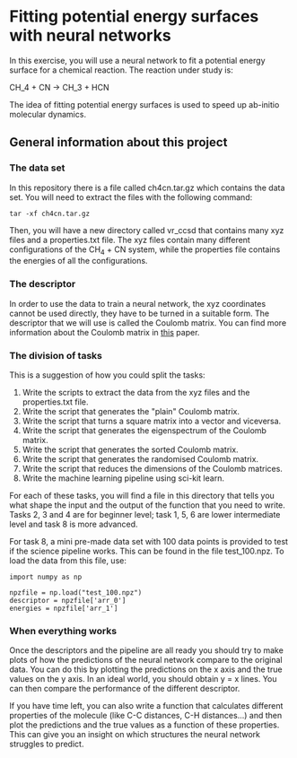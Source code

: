 # Fitting potential energy surfaces with neural networks

In this exercise, you will use a neural network to fit a potential energy surface for a chemical reaction. The reaction under study is:

CH_4 + CN -> CH_3 + HCN

The idea of fitting potential energy surfaces is used to speed up ab-initio molecular dynamics.

## General information about this project

### The data set

In this repository there is a file called ch4cn.tar.gz which contains the data set. You will need to extract the files with the following command:

```
tar -xf ch4cn.tar.gz
``` 

Then, you will have a new directory called vr_ccsd that contains many xyz files and a properties.txt file. The xyz files contain many different configurations of the CH<sub>4</sub> + CN system, while the properties file contains the energies of all the configurations.

### The descriptor

In order to use the data to train a neural network, the xyz coordinates cannot be used directly, they have to be turned in a suitable form. The descriptor that we will use is called the Coulomb matrix. You can find more information about the Coulomb matrix in [this](https://pubs.acs.org/doi/abs/10.1021/ct400195d) paper.

### The division of tasks

This is a suggestion of how you could split the tasks: 

1. Write the scripts to extract the data from the xyz files and the properties.txt file.
2. Write the script that generates the "plain" Coulomb matrix.
3. Write the script that turns a square matrix into a vector and viceversa.
4. Write the script that generates the eigenspectrum of the Coulomb matrix.
5. Write the script that generates the sorted Coulomb matrix.
6. Write the script that generates the randomised Coulomb matrix.
7. Write the script that reduces the dimensions of the Coulomb matrices.
8. Write the machine learning pipeline using sci-kit learn.

For each of these tasks, you will find a file in this directory that tells you what shape the input and the output of the function that you need to write. Tasks 2, 3 and 4 are for beginner level; task 1, 5, 6 are lower intermediate level and task 8 is more advanced.

For task 8, a mini pre-made data set with 100 data points is provided to test if the science pipeline works. This can be found in the file test_100.npz. To load the data from this file, use:

```
import numpy as np

npzfile = np.load("test_100.npz")
descriptor = npzfile['arr_0']
energies = npzfile['arr_1']
```

### When everything works

Once the descriptors and the pipeline are all ready you should try to make plots of how the predictions of the neural network compare to the original data. You can do this by plotting the predictions on the x axis and the true values on the y axis. In an ideal world, you should obtain y = x lines. You can then compare the performance of the different descriptor.

If you have time left, you can also write a function that calculates different properties of the molecule (like C-C distances, C-H distances...) and then plot the predictions and the true values as a function of these properties. This can give you an insight on which structures the neural network struggles to predict.
